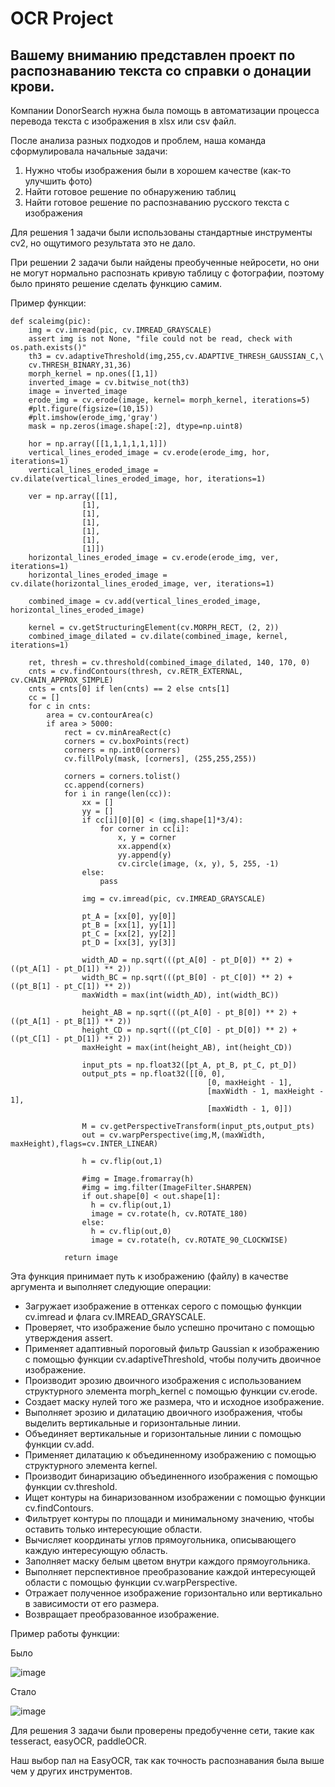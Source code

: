 # OCR Project

## Вашему вниманию представлен проект по распознаванию текста со справки о донации крови.

Компании DonorSearch нужна была помощь в автоматизации процесса перевода текста с изображения в xlsx или csv файл.

После анализа разных подходов и проблем, наша команда сформулировала начальные задачи:
  1. Нужно чтобы изображения были в хорошем качестве (как-то улучшить фото)
  2. Найти готовое решение по обнаружению таблиц
  3. Найти готовое решение по распознаванию русского текста с изображения

Для решения 1 задачи были использованы стандартные инструменты cv2, но ощутимого результата это не дало.

При решении 2 задачи были найдены преобученные нейросети, но они не могут нормально распознать кривую таблицу с фотографии, поэтому было принято решение сделать функцию самим.

Пример функции:

    def scaleimg(pic):
        img = cv.imread(pic, cv.IMREAD_GRAYSCALE)
        assert img is not None, "file could not be read, check with os.path.exists()"
        th3 = cv.adaptiveThreshold(img,255,cv.ADAPTIVE_THRESH_GAUSSIAN_C,\
        cv.THRESH_BINARY,31,36)
        morph_kernel = np.ones([1,1])
        inverted_image = cv.bitwise_not(th3)
        image = inverted_image
        erode_img = cv.erode(image, kernel= morph_kernel, iterations=5)
        #plt.figure(figsize=(10,15))
        #plt.imshow(erode_img,'gray')
        mask = np.zeros(image.shape[:2], dtype=np.uint8)
    
        hor = np.array([[1,1,1,1,1,1]])
        vertical_lines_eroded_image = cv.erode(erode_img, hor, iterations=1)
        vertical_lines_eroded_image = cv.dilate(vertical_lines_eroded_image, hor, iterations=1)
    
        ver = np.array([[1],
                    [1],
                    [1],
                    [1],
                    [1],
                    [1],
                    [1]])
        horizontal_lines_eroded_image = cv.erode(erode_img, ver, iterations=1)
        horizontal_lines_eroded_image = cv.dilate(horizontal_lines_eroded_image, ver, iterations=1)
    
        combined_image = cv.add(vertical_lines_eroded_image, horizontal_lines_eroded_image)
    
        kernel = cv.getStructuringElement(cv.MORPH_RECT, (2, 2))
        combined_image_dilated = cv.dilate(combined_image, kernel, iterations=1)
    
        ret, thresh = cv.threshold(combined_image_dilated, 140, 170, 0)
        cnts = cv.findContours(thresh, cv.RETR_EXTERNAL, cv.CHAIN_APPROX_SIMPLE)
        cnts = cnts[0] if len(cnts) == 2 else cnts[1]
        cc = []
        for c in cnts:
            area = cv.contourArea(c)
            if area > 5000:
                rect = cv.minAreaRect(c)
                corners = cv.boxPoints(rect)
                corners = np.int0(corners)
                cv.fillPoly(mask, [corners], (255,255,255))
    
                corners = corners.tolist()
                cc.append(corners)
                for i in range(len(cc)):
                    xx = []
                    yy = []
                    if cc[i][0][0] < (img.shape[1]*3/4):
                        for corner in cc[i]:
                            x, y = corner
                            xx.append(x)
                            yy.append(y)
                            cv.circle(image, (x, y), 5, 255, -1)
                    else:
                        pass
    
                    img = cv.imread(pic, cv.IMREAD_GRAYSCALE)
    
                    pt_A = [xx[0], yy[0]]
                    pt_B = [xx[1], yy[1]]
                    pt_C = [xx[2], yy[2]]
                    pt_D = [xx[3], yy[3]]
    
                    width_AD = np.sqrt(((pt_A[0] - pt_D[0]) ** 2) + ((pt_A[1] - pt_D[1]) ** 2))
                    width_BC = np.sqrt(((pt_B[0] - pt_C[0]) ** 2) + ((pt_B[1] - pt_C[1]) ** 2))
                    maxWidth = max(int(width_AD), int(width_BC))
    
                    height_AB = np.sqrt(((pt_A[0] - pt_B[0]) ** 2) + ((pt_A[1] - pt_B[1]) ** 2))
                    height_CD = np.sqrt(((pt_C[0] - pt_D[0]) ** 2) + ((pt_C[1] - pt_D[1]) ** 2))
                    maxHeight = max(int(height_AB), int(height_CD))
    
                    input_pts = np.float32([pt_A, pt_B, pt_C, pt_D])
                    output_pts = np.float32([[0, 0],
                                                [0, maxHeight - 1],
                                                [maxWidth - 1, maxHeight - 1],
                                                [maxWidth - 1, 0]])
    
                    M = cv.getPerspectiveTransform(input_pts,output_pts)
                    out = cv.warpPerspective(img,M,(maxWidth, maxHeight),flags=cv.INTER_LINEAR)
    
                    h = cv.flip(out,1)
    
                    #img = Image.fromarray(h)
                    #img = img.filter(ImageFilter.SHARPEN)
                    if out.shape[0] < out.shape[1]:
                      h = cv.flip(out,1)
                      image = cv.rotate(h, cv.ROTATE_180)
                    else:
                      h = cv.flip(out,0)
                      image = cv.rotate(h, cv.ROTATE_90_CLOCKWISE)
    
                return image

Эта функция принимает путь к изображению (файлу) в качестве аргумента и выполняет следующие операции:
- Загружает изображение в оттенках серого с помощью функции cv.imread и флага cv.IMREAD_GRAYSCALE.
- Проверяет, что изображение было успешно прочитано с помощью утверждения assert.
- Применяет адаптивный пороговый фильтр Gaussian к изображению с помощью функции cv.adaptiveThreshold, чтобы получить двоичное изображение.
- Производит эрозию двоичного изображения с использованием структурного элемента morph_kernel с помощью функции cv.erode.
- Создает маску нулей того же размера, что и исходное изображение.
- Выполняет эрозию и дилатацию двоичного изображения, чтобы выделить вертикальные и горизонтальные линии.
- Объединяет вертикальные и горизонтальные линии с помощью функции cv.add.
- Применяет дилатацию к объединенному изображению с помощью структурного элемента kernel.
- Производит бинаризацию объединенного изображения с помощью функции cv.threshold.
- Ищет контуры на бинаризованном изображении с помощью функции cv.findContours.
- Фильтрует контуры по площади и минимальному значению, чтобы оставить только интересующие области.
- Вычисляет координаты углов прямоугольника, описывающего каждую интересующую область.
- Заполняет маску белым цветом внутри каждого прямоугольника.
- Выполняет перспективное преобразование каждой интересующей области с помощью функции cv.warpPerspective.
- Отражает полученное изображение горизонтально или вертикально в зависимости от его размера.
- Возвращает преобразованное изображение.

Пример работы функции:

Было

![image](https://github.com/OCRchamomile/OCR/assets/126798126/909b9dba-ecd4-46f0-bc04-6c14dde25bfe)

Стало

![image](https://github.com/OCRchamomile/OCR/assets/126798126/97780bd8-1b98-407d-8457-08dcca577024)

Для решения 3 задачи были проверены предобученне сети, такие как tesseract, easyOCR, paddleOCR.

Наш выбор пал на EasyOCR, так как точность распознавания была выше чем у других инструментов.
